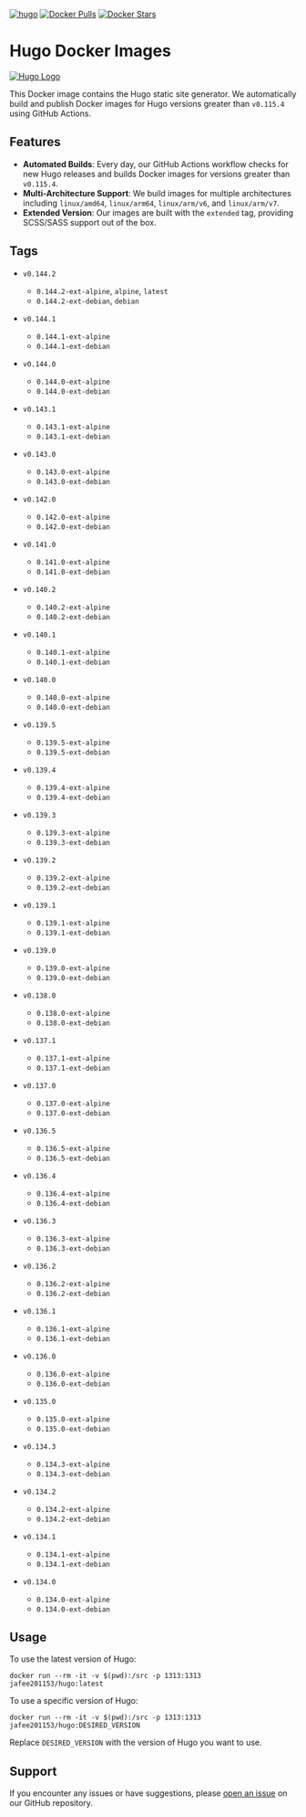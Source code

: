 [![hugo](https://github.com/leoli0605/docker-hugo/actions/workflows/publish.yml/badge.svg)](https://github.com/leoli0605/docker-hugo/actions/workflows/publish.yml)
[![Docker Pulls](https://img.shields.io/docker/pulls/jafee201153/hugo.svg)](https://hub.docker.com/r/jafee201153/hugo/)
[![Docker Stars](https://img.shields.io/docker/stars/jafee201153/hugo.svg)](https://hub.docker.com/r/jafee201153/hugo/)

# Hugo Docker Images

[![Hugo Logo](https://gohugo.io/images/hugo-logo-wide.svg)](https://github.com/gohugoio/hugo)

This Docker image contains the Hugo static site generator. We automatically build and publish Docker images for Hugo versions greater than `v0.115.4` using GitHub Actions.

## Features

-   **Automated Builds**: Every day, our GitHub Actions workflow checks for new Hugo releases and builds Docker images for versions greater than `v0.115.4`.
-   **Multi-Architecture Support**: We build images for multiple architectures including `linux/amd64`, `linux/arm64`, `linux/arm/v6`, and `linux/arm/v7`.
-   **Extended Version**: Our images are built with the `extended` tag, providing SCSS/SASS support out of the box.

## Tags

<!-- TAGS_START -->

-   `v0.144.2`
    -   `0.144.2-ext-alpine`, `alpine`, `latest`
    -   `0.144.2-ext-debian`, `debian`
    
-   `v0.144.1`
    -   `0.144.1-ext-alpine`
    -   `0.144.1-ext-debian`
    
-   `v0.144.0`
    -   `0.144.0-ext-alpine`
    -   `0.144.0-ext-debian`
    
-   `v0.143.1`
    -   `0.143.1-ext-alpine`
    -   `0.143.1-ext-debian`
    
-   `v0.143.0`
    -   `0.143.0-ext-alpine`
    -   `0.143.0-ext-debian`
    
-   `v0.142.0`
    -   `0.142.0-ext-alpine`
    -   `0.142.0-ext-debian`
    
-   `v0.141.0`
    -   `0.141.0-ext-alpine`
    -   `0.141.0-ext-debian`
    
-   `v0.140.2`
    -   `0.140.2-ext-alpine`
    -   `0.140.2-ext-debian`
    
-   `v0.140.1`
    -   `0.140.1-ext-alpine`
    -   `0.140.1-ext-debian`
    
-   `v0.140.0`
    -   `0.140.0-ext-alpine`
    -   `0.140.0-ext-debian`
    
-   `v0.139.5`
    -   `0.139.5-ext-alpine`
    -   `0.139.5-ext-debian`
    
-   `v0.139.4`
    -   `0.139.4-ext-alpine`
    -   `0.139.4-ext-debian`
    
-   `v0.139.3`
    -   `0.139.3-ext-alpine`
    -   `0.139.3-ext-debian`
    
-   `v0.139.2`
    -   `0.139.2-ext-alpine`
    -   `0.139.2-ext-debian`
    
-   `v0.139.1`
    -   `0.139.1-ext-alpine`
    -   `0.139.1-ext-debian`
    
-   `v0.139.0`
    -   `0.139.0-ext-alpine`
    -   `0.139.0-ext-debian`
    
-   `v0.138.0`
    -   `0.138.0-ext-alpine`
    -   `0.138.0-ext-debian`
    
-   `v0.137.1`
    -   `0.137.1-ext-alpine`
    -   `0.137.1-ext-debian`
    
-   `v0.137.0`
    -   `0.137.0-ext-alpine`
    -   `0.137.0-ext-debian`
    
-   `v0.136.5`
    -   `0.136.5-ext-alpine`
    -   `0.136.5-ext-debian`
    
-   `v0.136.4`
    -   `0.136.4-ext-alpine`
    -   `0.136.4-ext-debian`
    
-   `v0.136.3`
    -   `0.136.3-ext-alpine`
    -   `0.136.3-ext-debian`
    
-   `v0.136.2`
    -   `0.136.2-ext-alpine`
    -   `0.136.2-ext-debian`
    
-   `v0.136.1`
    -   `0.136.1-ext-alpine`
    -   `0.136.1-ext-debian`
    
-   `v0.136.0`
    -   `0.136.0-ext-alpine`
    -   `0.136.0-ext-debian`
    
-   `v0.135.0`
    -   `0.135.0-ext-alpine`
    -   `0.135.0-ext-debian`
    
-   `v0.134.3`
    -   `0.134.3-ext-alpine`
    -   `0.134.3-ext-debian`
    
-   `v0.134.2`
    -   `0.134.2-ext-alpine`
    -   `0.134.2-ext-debian`
    
-   `v0.134.1`
    -   `0.134.1-ext-alpine`
    -   `0.134.1-ext-debian`
    
-   `v0.134.0`
    -   `0.134.0-ext-alpine`
    -   `0.134.0-ext-debian`
    
<!-- TAGS_END -->

## Usage

To use the latest version of Hugo:

```
docker run --rm -it -v $(pwd):/src -p 1313:1313 jafee201153/hugo:latest
```

To use a specific version of Hugo:

```
docker run --rm -it -v $(pwd):/src -p 1313:1313 jafee201153/hugo:DESIRED_VERSION
```

Replace `DESIRED_VERSION` with the version of Hugo you want to use.

## Support

If you encounter any issues or have suggestions, please [open an issue](https://github.com/leoli0605/docker-hugo/issues) on our GitHub repository.
